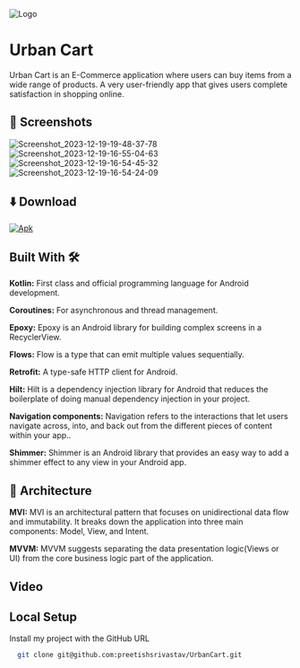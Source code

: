 
![Logo](https://github.com/preetishsrivastav/UrbanCart/assets/87092955/1428422f-d9b8-46da-a058-d6f82bfa2f2a)


#             Urban Cart

Urban Cart is an E-Commerce application where users can buy items from a wide range of products.
A very user-friendly app that gives users complete satisfaction in shopping online.





## 📱 Screenshots

![Screenshot_2023-12-19-19-48-37-78](https://github.com/preetishsrivastav/UrbanCart/assets/87092955/c0cd1def-bd08-4ff7-94fb-4bac99c758a4) ![Screenshot_2023-12-19-16-55-04-63](https://github.com/preetishsrivastav/UrbanCart/assets/87092955/33a7f4f4-4261-4910-99b2-3812c95be6a3)
![Screenshot_2023-12-19-16-54-45-32](https://github.com/preetishsrivastav/UrbanCart/assets/87092955/60029a03-ada1-4aea-8d32-2fc9c1a99797) ![Screenshot_2023-12-19-16-54-24-09](https://github.com/preetishsrivastav/UrbanCart/assets/87092955/8d66d6d2-8391-4092-aa0b-2a15f8550f09)


## ⬇️ Download
[![Apk](https://user-images.githubusercontent.com/69304392/148696068-0cfea65d-b18f-4685-82b5-329a330b1c0d.png)](https://github.com/preetishsrivastav/UrbanCart/releases)


## Built With 🛠️

**Kotlin:** First class and official programming language for Android development.

**Coroutines:** For asynchronous and thread management.

**Epoxy:** Epoxy is an Android library for building complex screens in a RecyclerView.

**Flows:**  Flow is a type that can emit multiple values sequentially.

**Retrofit:** A type-safe HTTP client for Android.

**Hilt:** Hilt is a dependency injection library for Android that reduces the boilerplate of doing manual dependency injection in your project.

**Navigation components:** Navigation refers to the interactions that let users navigate across, into, and back out from the different pieces of content within your app..

**Shimmer:** Shimmer is an Android library that provides an easy way to add a shimmer effect to any view in your Android app.
 




## 👷 Architecture

**MVI:**  MVI is an architectural pattern that focuses on unidirectional data flow and immutability. It breaks down the application into three main components: Model, View, and Intent.

**MVVM:** MVVM suggests separating the data presentation logic(Views or UI) from the core business logic part of the application.
## Video

## Local Setup

Install my project with the GitHub URL

```bash
  git clone git@github.com:preetishsrivastav/UrbanCart.git
```
